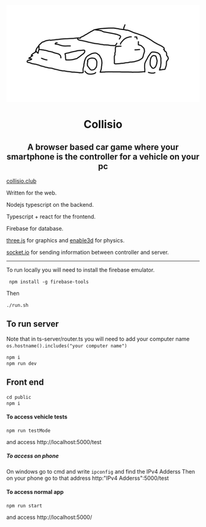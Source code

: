 <div style="text-align:center">
    <img src="./public/src/images/caroutline.png" />
    <h1>Collisio</h1>
    <h2>A browser based car game where your smartphone is the controller for a vehicle on your pc</h2>
</div>

<a href="https://collisio.club">collisio.club</a>

Written for the web.

Nodejs typescript on the backend.

Typescript + react for the frontend.

Firebase for database.

<a href="https://threejs.org/">three.js</a> for graphics and <a href="https://enable3d.io/">enable3d</a> for physics.

<a href="https://socket.io/">socket.io</a> for sending information between controller and server.

<hr>

To run locally you will need to install the firebase emulator.

```
 npm install -g firebase-tools
```

Then

```
./run.sh
```


## To run server

Note that in ts-server/router.ts you will need to add your computer name 
`os.hostname().includes("your computer name")`

```
npm i
npm run dev
```



## Front end
```
cd public
npm i
```

#### To access vehicle tests
```
npm run testMode
```
and access http://localhost:5000/test
##### To access on phone
On windows go to cmd and write `ipconfig` and find the IPv4 Adderss
Then on your phone go to that address  http:"IPv4 Adderss":5000/test

#### To access normal app
```
npm run start
```
and access http://localhost:5000/


